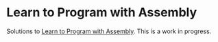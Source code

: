 # Learn to Program with Assembly

Solutions to [Learn to Program with Assembly](https://doi.org/10.1007/978-1-4842-7437-8). This is a work in progress.
